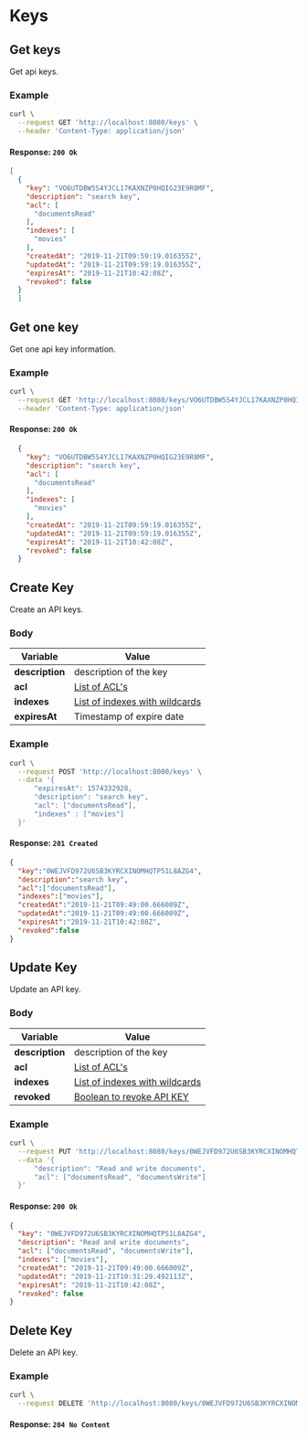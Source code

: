 # Keys

## Get keys

<RouteHighlighter method="GET" route="/keys"/>

Get api keys.



### Example

```bash
curl \
  --request GET 'http://localhost:8080/keys' \
  --header 'Content-Type: application/json'
```

#### Response: `200 Ok`

```json
[
  {
    "key": "VO6UTDBW5S4YJCL17KAXNZP0HQIG23E9R8MF",
    "description": "search key",
    "acl": [
      "documentsRead"
    ],
    "indexes": [
      "movies"
    ],
    "createdAt": "2019-11-21T09:59:19.016355Z",
    "updatedAt": "2019-11-21T09:59:19.016355Z",
    "expiresAt": "2019-11-21T10:42:08Z",
    "revoked": false
  }
  ]
```

## Get one key

<RouteHighlighter method="GET" route="/keys/:key"/>

Get one api key information.



### Example

```bash
curl \
  --request GET 'http://localhost:8080/keys/VO6UTDBW5S4YJCL17KAXNZP0HQIG23E9R8MF' \
  --header 'Content-Type: application/json'
```

#### Response: `200 Ok`

```json
  {
    "key": "VO6UTDBW5S4YJCL17KAXNZP0HQIG23E9R8MF",
    "description": "search key",
    "acl": [
      "documentsRead"
    ],
    "indexes": [
      "movies"
    ],
    "createdAt": "2019-11-21T09:59:19.016355Z",
    "updatedAt": "2019-11-21T09:59:19.016355Z",
    "expiresAt": "2019-11-21T10:42:08Z",
    "revoked": false
  }
```

## Create Key

<RouteHighlighter method="POST" route="/keys"/>

Create an API keys.


### Body

| Variable              | Value         |
|---------------------|---------------|
| **description** | description of the key    |
| **acl** | [List of ACL's](/advanced_guides/keys.md#acl) |
| **indexes** | [List of indexes with wildcards](/advanced_guides/keys.md#indexes) |
| **expiresAt** | Timestamp of expire date |


### Example

```bash
curl \
  --request POST 'http://localhost:8080/keys' \
  --data '{
      "expiresAt": 1574332928,
      "description": "search key",
      "acl": ["documentsRead"],
      "indexes" : ["movies"]
  }'
```

#### Response: `201 Created`

```json
{
  "key":"0WEJVFD972U6SB3KYRCXINOMHQTP51L8AZG4",
  "description":"search key",
  "acl":["documentsRead"],
  "indexes":["movies"],
  "createdAt":"2019-11-21T09:49:00.666009Z",
  "updatedAt":"2019-11-21T09:49:00.666009Z",
  "expiresAt":"2019-11-21T10:42:08Z",
  "revoked":false
}
```

## Update Key

<RouteHighlighter method="PUT" route="/keys/:key"/>

Update an API key.


### Body

| Variable              | Value         |
|---------------------|---------------|
| **description** | description of the key    |
| **acl** | [List of ACL's](/advanced_guides/keys.md#acl) |
| **indexes** | [List of indexes with wildcards](/advanced_guides/keys.md#indexes) |
| **revoked** | [Boolean to revoke API KEY](/advanced_guides/keys.md#revoke) |

### Example

```bash
curl \
  --request PUT 'http://localhost:8080/keys/0WEJVFD972U6SB3KYRCXINOMHQTP51L8AZG4' \
  --data '{
      "description": "Read and write documents",
      "acl": ["documentsRead", "documentsWrite"]
  }'
```

#### Response: `200 Ok`

```json
{
  "key": "0WEJVFD972U6SB3KYRCXINOMHQTP51L8AZG4",
  "description": "Read and write documents",
  "acl": ["documentsRead", "documentsWrite"],
  "indexes": ["movies"],
  "createdAt": "2019-11-21T09:49:00.666009Z",
  "updatedAt": "2019-11-21T10:31:29.492113Z",
  "expiresAt": "2019-11-21T10:42:08Z",
  "revoked": false
}
```

## Delete Key

<RouteHighlighter method="DELETE" route="/keys/:key"/>

Delete an API key.


### Example

```bash
curl \
  --request DELETE 'http://localhost:8080/keys/0WEJVFD972U6SB3KYRCXINOMHQTP51L8AZG4' \
```

#### Response: `204 No Content`
